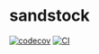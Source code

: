 # sandstock

[![codecov](https://codecov.io/github/VictorMeyer77/sandstock/graph/badge.svg?token=MCO1XZI4OO)](https://codecov.io/github/VictorMeyer77/sandstock)
[![CI](https://github.com/VictorMeyer77/sandstock/actions/workflows/ci.yml/badge.svg)](https://github.com/VictorMeyer77/sandstock/actions/workflows/ci.yml)
